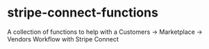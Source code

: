 # stripe-connect-functions
A collection of functions to help with a Customers -> Marketplace -> Vendors Workflow with Stripe Connect
